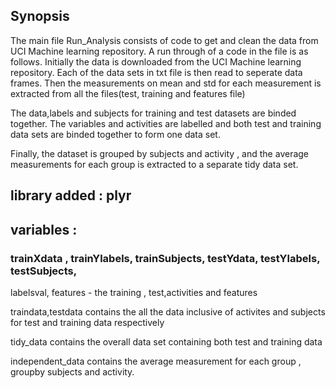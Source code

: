 
## Synopsis

The main file Run_Analysis consists of code to get and clean the data from UCI Machine learning repository. 
A run through of a code in the file is as follows. 
Initially the data is downloaded from the UCI Machine learning repository. 
Each of the data sets in txt file is then read to seperate data frames. 
Then the measurements on mean and std for each measurement is extracted from all the files(test, training and features file)

The data,labels and subjects for training and test datasets are binded together. 
The variables and activities are labelled and both test and training data sets are binded together to form one data set.

Finally, the dataset is grouped by subjects and activity , and the average measurements for each group is extracted to a 
separate tidy data set.

## library added : plyr

## variables : 
### trainXdata , trainYlabels, trainSubjects, testYdata, testYlabels, testSubjects,
labelsval, features - the training , test,activities and features

traindata,testdata contains the all the data inclusive of activites and subjects for test and training data respectively

tidy_data contains the overall data set containing both test and training data 

independent_data contains the average measurement for each group , groupby subjects and activity.
